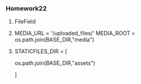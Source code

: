 ### Homework22

1. FileField

2. MEDIA_URL = '/uploaded_files/'
   MEDIA_ROOT = os.path.join(BASE_DIR,"media")

3. STATICFILES_DIR = [

   os.path.join(BASE_DIR,"assets")

   ]

